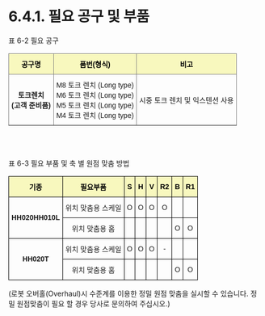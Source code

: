 ﻿# 6.4.1. 필요 공구 및 부품

표 6-2 필요 공구
<style type="text/css">
.tg  {border-collapse:collapse;border-spacing:0;}
.tg td{border-color:black;border-style:solid;border-width:1px;font-family:Arial, sans-serif;font-size:14px;
  overflow:hidden;padding:10px 5px;word-break:normal;}
.tg th{border-color:black;border-style:solid;border-width:1px;font-family:Arial, sans-serif;font-size:14px;
  font-weight:normal;overflow:hidden;padding:10px 5px;word-break:normal;}
.tg .tg-9wq8{border-color:inherit;text-align:center;vertical-align:middle}
.tg .tg-c3xd{background-color:#f8f8be;border-color:inherit;color:#000000;font-weight:bold;text-align:center;vertical-align:middle}
.tg .tg-uzvj{border-color:inherit;font-weight:bold;text-align:center;vertical-align:middle}
</style>
<table class="tg">
<thead>
  <tr>
    <th class="tg-c3xd">공구명</th>
    <th class="tg-c3xd">품번(형식)</th>
    <th class="tg-c3xd">비고</th>
  </tr>
</thead>
<tbody>
  <tr>
    <td class="tg-uzvj">토크렌치<br>(고객 준비품)</td>
    <td class="tg-9wq8">M8 토크 렌치 (Long type)<br>M6 토크 렌치 (Long type)<br>M5 토크 렌치 (Long type)<br>M4 토크 렌치 (Long type)</td>
    <td class="tg-9wq8">시중 토크 렌치 및 익스텐션 사용</td>
  </tr>
</tbody>
</table>

<br></br>

표 6-3 필요 부품 및 축 별 원점 맞춤 방법
<style type="text/css">
.tg  {border-collapse:collapse;border-spacing:0;}
.tg td{border-color:black;border-style:solid;border-width:1px;font-family:Arial, sans-serif;font-size:14px;
  overflow:hidden;padding:10px 5px;word-break:normal;}
.tg th{border-color:black;border-style:solid;border-width:1px;font-family:Arial, sans-serif;font-size:14px;
  font-weight:normal;overflow:hidden;padding:10px 5px;word-break:normal;}
.tg .tg-wa1i{font-weight:bold;text-align:center;vertical-align:middle}
.tg .tg-yhpm{background-color:#f8f8be;color:#000000;font-weight:bold;text-align:center;vertical-align:middle}
.tg .tg-nrix{text-align:center;vertical-align:middle}
</style>
<table class="tg">
<thead>
  <tr>
    <th class="tg-yhpm">기종</th>
    <th class="tg-yhpm">필요부품</th>
    <th class="tg-yhpm">S</th>
    <th class="tg-yhpm">H</th>
    <th class="tg-yhpm">V</th>
    <th class="tg-yhpm">R2</th>
    <th class="tg-yhpm">B</th>
    <th class="tg-yhpm">R1</th>
  </tr>
</thead>
<tbody>
  <tr>
    <td class="tg-wa1i" rowspan="2">HH020HH010L</td>
    <td class="tg-nrix">위치 맞춤용 스케일</td>
    <td class="tg-nrix">O</td>
    <td class="tg-nrix">O</td>
    <td class="tg-nrix">O</td>
    <td class="tg-nrix">O</td>
    <td class="tg-nrix"></td>
    <td class="tg-nrix"></td>
  </tr>
  <tr>
    <td class="tg-nrix">위치 맞춤용 홈</td>
    <td class="tg-nrix"></td>
    <td class="tg-nrix"></td>
    <td class="tg-nrix"></td>
    <td class="tg-nrix"></td>
    <td class="tg-nrix">O</td>
    <td class="tg-nrix">O</td>
  </tr>
  <tr>
    <td class="tg-wa1i" rowspan="2">HH020T</td>
    <td class="tg-nrix">위치 맞춤용 스케일</td>
    <td class="tg-nrix">O</td>
    <td class="tg-nrix">O</td>
    <td class="tg-nrix">O</td>
    <td class="tg-nrix">-</td>
    <td class="tg-nrix"></td>
    <td class="tg-nrix"></td>
  </tr>
  <tr>
    <td class="tg-nrix">위치 맞춤용 홈</td>
    <td class="tg-nrix"></td>
    <td class="tg-nrix"></td>
    <td class="tg-nrix"></td>
    <td class="tg-nrix"></td>
    <td class="tg-nrix">O</td>
    <td class="tg-nrix">O</td>
  </tr>
</tbody>
</table>


(로봇 오버홀(Overhaul)시 수준계를 이용한 정밀 원점 맞춤을 실시할 수 있습니다. 정밀 원점맞춤이 필요 할 경우 당사로 문의하여 주십시오.)
